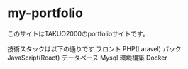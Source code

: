 # my-portfolio

このサイトはTAKUO2000のportfolioサイトです。

技術スタックは以下の通りです
フロント
PHP(Laravel)
バック
JavaScript(React)
データベース
Mysql
環境構築
Docker